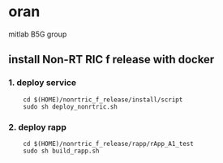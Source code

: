 # oran
mitlab B5G group

## install Non-RT RIC f release with docker 
### 1. deploy service
```
    cd $(HOME)/nonrtric_f_release/install/script
    sudo sh deploy_nonrtric.sh 
```
### 2. deploy rapp
```
    cd $(HOME)/nonrtric_f_release/rapp/rApp_A1_test
    sudo sh build_rapp.sh